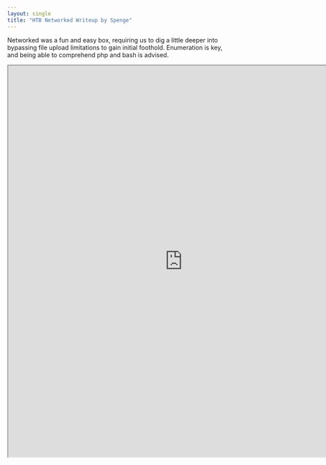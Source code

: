 ```yaml
---
layout: single
title: "HTB Networked Writeup by Spenge"
---
```

Networked was a fun and easy box, requiring us to dig a little deeper into bypassing file upload limitations to gain initial foothold. Enumeration is key, and being able to comprehend php and bash is advised.

[separator]: <> ()

<iframe src='https://spenge.pw/networked-hackthebox-write-up/index.html' width="800" height="900" style="background: #FFFFFF" ></iframe>
